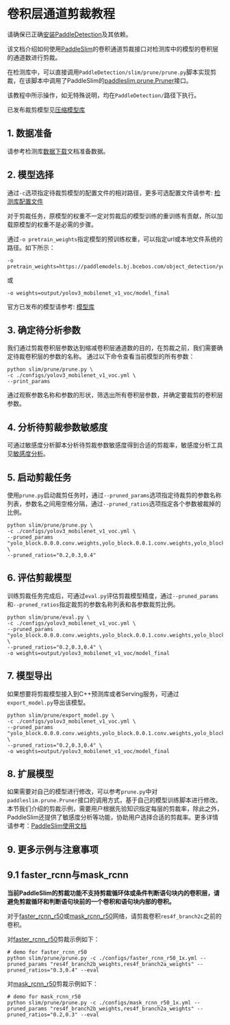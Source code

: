 # 卷积层通道剪裁教程

请确保已正确[安装PaddleDetection](https://github.com/PaddlePaddle/PaddleDetection/blob/master/docs/tutorials/INSTALL_cn.md)及其依赖。

该文档介绍如何使用[PaddleSlim](https://paddlepaddle.github.io/PaddleSlim)的卷积通道剪裁接口对检测库中的模型的卷积层的通道数进行剪裁。

在检测库中，可以直接调用`PaddleDetection/slim/prune/prune.py`脚本实现剪裁，在该脚本中调用了PaddleSlim的[paddleslim.prune.Pruner](https://paddlepaddle.github.io/PaddleSlim/api/prune_api/#Pruner)接口。

该教程中所示操作，如无特殊说明，均在`PaddleDetection/`路径下执行。

已发布裁剪模型见[压缩模型库](https://github.com/PaddlePaddle/PaddleDetection/blob/master/slim/README.md)

## 1. 数据准备

请参考检测库[数据下载](https://github.com/PaddlePaddle/PaddleDetection/blob/master/docs/tutorials/INSTALL_cn.md)文档准备数据。

## 2. 模型选择

通过`-c`选项指定待裁剪模型的配置文件的相对路径，更多可选配置文件请参考: [检测库配置文件](https://github.com/PaddlePaddle/PaddleDetection/tree/master/configs)

对于剪裁任务，原模型的权重不一定对剪裁后的模型训练的重训练有贡献，所以加载原模型的权重不是必需的步骤。

通过`-o pretrain_weights`指定模型的预训练权重，可以指定url或本地文件系统的路径。如下所示：

```
-o pretrain_weights=https://paddlemodels.bj.bcebos.com/object_detection/yolov3_mobilenet_v1_voc.tar
```

或

```
-o weights=output/yolov3_mobilenet_v1_voc/model_final
```

官方已发布的模型请参考: [模型库](https://github.com/PaddlePaddle/PaddleDetection/blob/master/docs/MODEL_ZOO_cn.md)

## 3. 确定待分析参数

我们通过剪裁卷积层参数达到缩减卷积层通道数的目的，在剪裁之前，我们需要确定待裁卷积层的参数的名称。
通过以下命令查看当前模型的所有参数：

```
python slim/prune/prune.py \
-c ./configs/yolov3_mobilenet_v1_voc.yml \
--print_params
```

通过观察参数名称和参数的形状，筛选出所有卷积层参数，并确定要裁剪的卷积层参数。

## 4. 分析待剪裁参数敏感度

可通过敏感度分析脚本分析待剪裁参数敏感度得到合适的剪裁率，敏感度分析工具见[敏感度分析](https://github.com/PaddlePaddle/PaddleDetection/blob/master/slim/sensitive/README.md)。

## 5. 启动剪裁任务

使用`prune.py`启动裁剪任务时，通过`--pruned_params`选项指定待裁剪的参数名称列表，参数名之间用空格分隔，通过`--pruned_ratios`选项指定各个参数被裁掉的比例。

```
python slim/prune/prune.py \
-c ./configs/yolov3_mobilenet_v1_voc.yml \
--pruned_params "yolo_block.0.0.0.conv.weights,yolo_block.0.0.1.conv.weights,yolo_block.0.1.0.conv.weights" \
--pruned_ratios="0.2,0.3,0.4"
```

## 6. 评估剪裁模型

训练剪裁任务完成后，可通过`eval.py`评估剪裁模型精度，通过`--pruned_params`和`--pruned_ratios`指定裁剪的参数名称列表和各参数裁剪比例。

```
python slim/prune/eval.py \
-c ./configs/yolov3_mobilenet_v1_voc.yml \
--pruned_params "yolo_block.0.0.0.conv.weights,yolo_block.0.0.1.conv.weights,yolo_block.0.1.0.conv.weights" \
--pruned_ratios="0.2,0.3,0.4" \
-o weights=output/yolov3_mobilenet_v1_voc/model_final
```

## 7. 模型导出

如果想要将剪裁模型接入到C++预测库或者Serving服务，可通过`export_model.py`导出该模型。

```
python slim/prune/export_model.py \
-c ./configs/yolov3_mobilenet_v1_voc.yml \
--pruned_params "yolo_block.0.0.0.conv.weights,yolo_block.0.0.1.conv.weights,yolo_block.0.1.0.conv.weights" \
--pruned_ratios="0.2,0.3,0.4" \
-o weights=output/yolov3_mobilenet_v1_voc/model_final
```

## 8. 扩展模型

如果需要对自己的模型进行修改，可以参考`prune.py`中对`paddleslim.prune.Pruner`接口的调用方式，基于自己的模型训练脚本进行修改。
本节我们介绍的剪裁示例，需要用户根据先验知识指定每层的剪裁率，除此之外，PaddleSlim还提供了敏感度分析等功能，协助用户选择合适的剪裁率。更多详情请参考：[PaddleSlim使用文档](https://paddlepaddle.github.io/PaddleSlim/)

## 9. 更多示例与注意事项

## 9.1 faster_rcnn与mask_rcnn

**当前PaddleSlim的剪裁功能不支持剪裁循环体或条件判断语句块内的卷积层，请避免剪裁循环和判断语句块前的一个卷积和语句块内部的卷积。**

对于[faster_rcnn_r50](https://github.com/PaddlePaddle/PaddleDetection/blob/master/configs/faster_rcnn_r50_1x.yml)或[mask_rcnn_r50](https://github.com/PaddlePaddle/PaddleDetection/blob/master/configs/mask_rcnn_r50_1x.yml)网络，请剪裁卷积`res4f_branch2c`之前的卷积。

对[faster_rcnn_r50](https://github.com/PaddlePaddle/PaddleDetection/blob/master/configs/faster_rcnn_r50_1x.yml)剪裁示例如下：

```
# demo for faster_rcnn_r50
python slim/prune/prune.py -c ./configs/faster_rcnn_r50_1x.yml --pruned_params "res4f_branch2b_weights,res4f_branch2a_weights" --pruned_ratios="0.3,0.4" --eval
```

对[mask_rcnn_r50](https://github.com/PaddlePaddle/PaddleDetection/blob/master/configs/mask_rcnn_r50_1x.yml)剪裁示例如下：

```
# demo for mask_rcnn_r50
python slim/prune/prune.py -c ./configs/mask_rcnn_r50_1x.yml --pruned_params "res4f_branch2b_weights,res4f_branch2a_weights" --pruned_ratios="0.2,0.3" --eval

```
